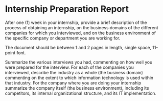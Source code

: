 # Internship Preparation Report

After one (1) week in your internship, provide a brief description of the process of obtaining an internship, on the business domains of the different companies for which you interviewed, and on the business environment of the specific company or department you are working for. 

The document should be between 1 and 2 pages in length, single space, 11-point font.

Summarize the various interviews you had, commenting on how well you were prepared for the interview.
For each of the companies you interviewed, describe the industry as a whole (the business domain) commenting on the extent to which information technology is used within that industry.
For the company where you are doing your internship summarize the company itself (the business environment), including its competitors, its internal organizational structure, and its IT implementation.
